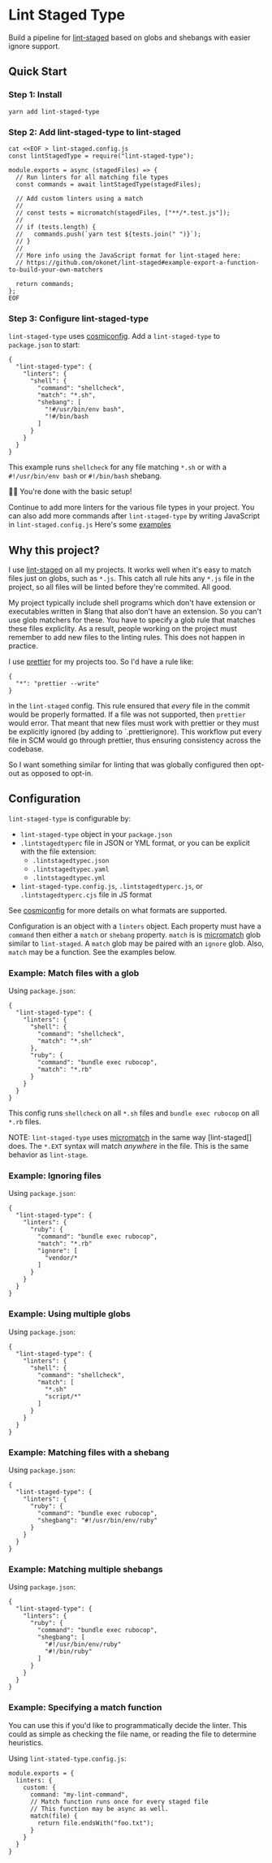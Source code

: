 # Lint Staged Type

Build a pipeline for [lint-staged][] based on globs and shebangs with
easier ignore support.

## Quick Start

### Step 1: Install

```
yarn add lint-staged-type
```

### Step 2: Add lint-staged-type to lint-staged

```
cat <<EOF > lint-staged.config.js
const lintStagedType = require("lint-staged-type");

module.exports = async (stagedFiles) => {
  // Run linters for all matching file types
  const commands = await lintStagedType(stagedFiles);

  // Add custom linters using a match
  //
  // const tests = micromatch(stagedFiles, ["**/*.test.js"]);
  //
  // if (tests.length) {
  //   commands.push(`yarn test ${tests.join(" ")}`);
  // }
  //
  // More info using the JavaScript format for lint-staged here:
  // https://github.com/okonet/lint-staged#example-export-a-function-to-build-your-own-matchers

  return commands;
};
EOF
```

### Step 3: Configure lint-staged-type

`lint-staged-type` uses [cosmiconfig][]. Add a `lint-staged-type` to
`package.json` to start:

```
{
  "lint-staged-type": {
    "linters": {
      "shell": {
        "command": "shellcheck",
        "match": "*.sh",
        "shebang": [
          "!#/usr/bin/env bash",
          "!#/bin/bash
        ]
      }
    }
  }
}
```

This example runs `shellcheck` for any file matching `*.sh` or with a
`#!/usr/bin/env bash` or `#!/bin/bash` shebang.

:checkered_flag::checkered_flag: You're done with the basic setup!

Continue to add more linters for the various file types in your
project. You can also add more commands after `lint-staged-type` by
writing JavaScript in `lint-staged.config.js` Here's some [examples][]

## Why this project?

I use [lint-staged] on all my projects. It works well when it's easy
to match files just on globs, such as `*.js`. This catch all rule hits
any `*.js` file in the project, so all files will be linted before
they're commited. All good.

My project typically include shell programs which don't have extension
or executables written in $lang that also don't have an extension. So
you can't use glob matchers for these. You have to specify a glob rule
that matches these files expliclity. As a result, people working on
the project must remember to add new files to the linting rules. This
does not happen in practice.

I use [prettier][] for my projects too. So I'd have a rule like:

```
{
  "*": "prettier --write"
}
```

in the `lint-staged` config. This rule ensured that _every_ file in
the commit would be properly formatted. If a file was not supported,
then `prettier` would error. That meant that new files must work with
prettier or they must be explicitly ignored (by adding to
`.prettierignore). This workflow put every file in SCM would
go through prettier, thus ensuring consistency across the codebase.

So I want something similar for linting that was globally configured
then opt-out as opposed to opt-in.

## Configuration

`lint-staged-type` is configurable by:

- `lint-staged-type` object in your `package.json`
- `.lintstagedtyperc` file in JSON or YML format, or you can be explicit with the file extension:
  - `.lintstagedtypec.json`
  - `.lintstagedtypec.yaml`
  - `.lintstagedtypec.yml`
- `lint-staged-type.config.js`, `.lintstagedtyperc.js`, or `.lintstagedtyperc.cjs` file in JS format

See [cosmiconfig][] for more details on what formats are supported.

Configuration is an object with a `linters` object. Each property must
have a `command` then either a `match` or `shebang` property. `match`
is is [micromatch][] glob similar to `lint-staged`. A `match` glob may
be paired with an `ignore` glob. Also, `match` may be a function. See
the examples below.

### Example: Match files with a glob

Using `package.json`:

```
{
  "lint-staged-type": {
    "linters": {
      "shell": {
        "command": "shellcheck",
        "match": "*.sh"
      },
      "ruby": {
        "command": "bundle exec rubocop",
        "match": "*.rb"
      }
    }
  }
}
```

This config runs `shellcheck` on all `*.sh` files and `bundle exec rubocop` on all `*.rb` files.

NOTE: `lint-staged-type` uses [micromatch][] in the same way
[lint-staged[] does. The `*.EXT` syntax will match _anywhere_ in the
file. This is the same behavior as `lint-stage`.

### Example: Ignoring files

Using `package.json`:

```
{
  "lint-staged-type": {
    "linters": {
      "ruby": {
        "command": "bundle exec rubocop",
        "match": "*.rb"
        "ignore": [
          "vendor/*
        ]
      }
    }
  }
}
```

### Example: Using multiple globs

Using `package.json`:

```
{
  "lint-staged-type": {
    "linters": {
      "shell": {
        "command": "shellcheck",
        "match": [
          "*.sh"
          "script/*"
        ]
      }
    }
  }
}
```

### Example: Matching files with a shebang

Using `package.json`:

```
{
  "lint-staged-type": {
    "linters": {
      "ruby": {
        "command": "bundle exec rubocop",
        "shegbang": "#!/usr/bin/env/ruby"
      }
    }
  }
}
```

### Example: Matching multiple shebangs

Using `package.json`:

```
{
  "lint-staged-type": {
    "linters": {
      "ruby": {
        "command": "bundle exec rubocop",
        "shegbang": [
          "#!/usr/bin/env/ruby"
          "#!/bin/ruby"
        ]
      }
    }
  }
}
```

### Example: Specifying a match function

You can use this if you'd like to programmatically decide the linter.
This could as simple as checking the file name, or reading the file to
determine heuristics.

Using `lint-stated-type.config.js`:

```
module.exports = {
  linters: {
    custom: {
      command: "my-lint-command",
      // Match function runs once for every staged file
      // This function may be async as well.
      match(file) {
        return file.endsWith("foo.txt");
      }
    }
  }
}
```

[lint-staged]: https://github.com/okonet/lint-staged
[examples]: https://github.com/okonet/lint-staged#example-export-a-function-to-build-your-own-matchers
[prettier]: https://prettier.io
[micromatch]: https://github.com/micromatch/micromatch
[cosmiconfig]: https://github.com/davidtheclark/cosmiconfig
